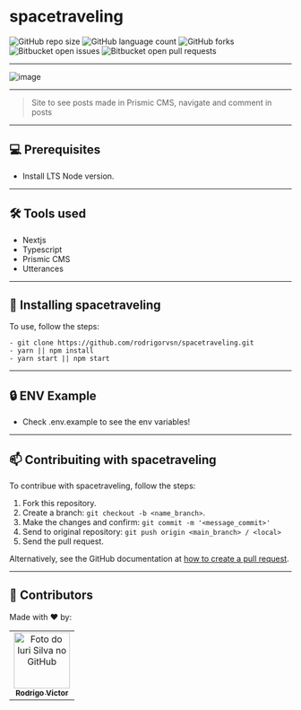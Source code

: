 # spacetraveling

<!--- https://shields.io --->

![GitHub repo size](https://img.shields.io/github/repo-size/rodrigorvsn/spacetraveling?style=for-the-badge)
![GitHub language count](https://img.shields.io/github/languages/count/rodrigorvsn/spacetraveling?style=for-the-badge)
![GitHub forks](https://img.shields.io/github/forks/rodrigorvsn/spacetraveling?style=for-the-badge)
![Bitbucket open issues](https://img.shields.io/bitbucket/issues/rodrigorvsn/spacetraveling?style=for-the-badge)
![Bitbucket open pull requests](https://img.shields.io/bitbucket/pr-raw/rodrigorvsn/spacetraveling?style=for-the-badge)

___
<!--- #################### mudar badges #################### --->

![image](https://user-images.githubusercontent.com/75763403/137056632-98c9f288-838e-4b4f-a652-b5d501c257a7.png)

<!--- #################### mudar imagem exemplo #################### --->
___
> Site to see posts made in Prismic CMS, navigate and comment in posts
___
## 💻 Prerequisites

- Install LTS Node version.
<!--- #################### mudar pré-requisitos  ####################--->
___
## 🛠 Tools used

- Nextjs
- Typescript
- Prismic CMS
- Utterances

<!--- #################### mudar ferramentas #################### --->
___
## 🚀 Installing spacetraveling

To use, follow the steps:

```
- git clone https://github.com/rodrigorvsn/spacetraveling.git
- yarn || npm install
- yarn start || npm start
```
___
## 🔒 ENV Example

- Check .env.example to see the env variables!

<!--- #################### mudar passos #################### --->
___
## 📫 Contribuiting with spacetraveling

To contribue with spacetraveling, follow the steps:

1. Fork this repository.
2. Create a branch: `git checkout -b <name_branch>`.
3. Make the changes and confirm: `git commit -m '<message_commit>'`
4. Send to original repository: `git push origin <main_branch> / <local>`
5. Send the pull request.

Alternatively, see the GitHub documentation at [how to create a pull request](https://help.github.com/en/github/collaborating-with-issues-and-pull-requests/creating-a-pull-request).
___
## 🤝 Contributors

Made with ❤️ by:

<table>
  <tr>
    <td align="center">
      <a href="#">
        <img src="https://github.com/rodrigorvsn.png" width="100px;" alt="Foto do Iuri Silva no GitHub"/><br>
        <sub>
          <b>Rodrigo Victor</b>
        </sub>
      </a>
    </td>
  </tr>
</table>
